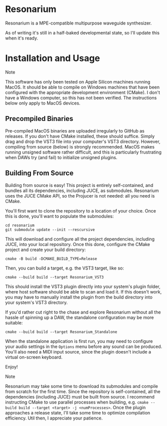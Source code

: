 # Resonarium
Resonarium is a MPE-compatible multipurpose waveguide synthesizer.

As of writing it's still in a half-baked developmental state, so I'll update this when it's ready.

# Installation and Usage

> [!NOTE]
> This software has only been tested on Apple Silicon machines running MacOS. It should be able to compile on Windows machines that have been configured with the appropriate development environment (CMake). I don't have a Windows computer, so this has not been verified. The instructions below only apply to MacOS devices.
>

## Precompiled Binaries
Pre-compiled MacOS binaries are uploaded irregularly to GitHub as releases. If you don't have CMake installed, these should suffice. Simply drag and drop the VST3 file into your computer's VST3 directory. However, compiling from source (below) is strongly recommended. MacOS makes running unsigned software rather difficult, and this is particularly frustrating when DAWs try (and fail) to initialize unsigned plugins. 

## Building From Source

Building from source is easy! This project is entirely self-contained, and bundles all its dependencies, including JUCE, as submodules. Resonarium uses the JUCE CMake API, so the Projucer is not needed: all you need is CMake. 

You'll first want to clone the repository to a location of your choice. Once this is done, you'll want to populate the submodules:
```
cd resonarium
git submodule update --init --rescursive
```
This will download and configure all the project dependencies, including JUCE, into your local repository. Once this done, configure the CMake project and create your build directory:
```
cmake -B build -DCMAKE_BUILD_TYPE=Release
```
Then, you can build a target, e.g. the VST3 target, like so:
```
cmake --build build --target Resonarium_VST3
```
This should install the VST3 plugin directly into your system's plugin folder, where host software should be able to scan and load it. If this doesn't work, you may have to manually install the plugin from the build directory into your system's VST3 directory.

If you'd rather cut right to the chase and explore Resonarium without all the hassle of spinning up a DAW, the standalone configuration may be more suitable:
```
cmake --build build --target Resonarium_Standalone
```
When the standalone application is first run, you may need to configure your audio settings in the `Options` menu before any sound can be produced. You'll also need a MIDI input source, since the plugin doesn't include a virtual on-screen keyboard. 

Enjoy!

> [!NOTE]
> Resonarium may take some time to download its submodules and compile from scratch for the first time. Since the repository is self-contained, all the dependencies (including JUCE) must be built from source. I recommend instructing CMake to use parallel processes when building, e.g. `cmake --build build --target <target> -j <numProcesses>`. Once the plugin approaches a release state, I'll take some time to optimize compilation efficiency. Util then, I appreciate your patience.

